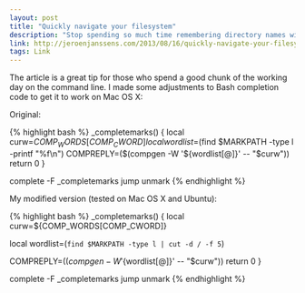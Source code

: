 ```yaml
---
layout: post
title: "Quickly navigate your filesystem"
description: "Stop spending so much time remembering directory names with this tip"
link: http://jeroenjanssens.com/2013/08/16/quickly-navigate-your-filesystem-from-the-command-line.html
tags: Link
---
```


The article is a great tip for those who spend a good chunk of the working day on the command line. I made some adjustments to Bash completion code to get it to work on Mac OS X:

Original:

{% highlight bash %}
_completemarks() {
  local curw=${COMP_WORDS[COMP_CWORD]}
  local wordlist=$(find $MARKPATH -type l -printf "%f\n")
  COMPREPLY=($(compgen -W '${wordlist[@]}' -- "$curw"))
  return 0
}

complete -F _completemarks jump unmark
{% endhighlight %}

My modified version (tested on Mac OS X and Ubuntu):

{% highlight bash %}
_completemarks() {
  local curw=${COMP_WORDS[COMP_CWORD]}

  local wordlist=(`find $MARKPATH -type l | cut -d / -f 5`)

  COMPREPLY=($(compgen -W '${wordlist[@]}' -- "$curw"))
  return 0
}

complete -F _completemarks jump unmark
{% endhighlight %}